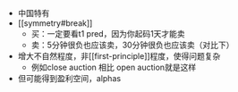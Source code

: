 - 中国特有
- [[symmetry#break]]
  - 买：一定要看t1 pred，因为你起码1天才能卖
  - 卖：5分钟很负也应该卖，30分钟很负也应该卖（对比下）
- 增大不自然程度，非[[first-principle]]程度，使得问题复杂
  - 例如close auction 相比 open auction就是这样
- 但可能得到盈利空间，alphas